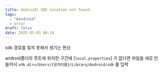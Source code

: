 ```yaml
---
title: Android) SDK location not found.
tags:
  - "#android"
  - error
draft: false
date: 2025-05-03 00:14
---
```


sdk 경로를 찾지 못해서 생기는 현상

android폴더의 루트에 위치한 구간에 [`local.properties`] 가 없다면 파일을 새로 만들어서 `sdk.dir=/Users/{유저이름}/Library/Android/sdk` 를 입력
